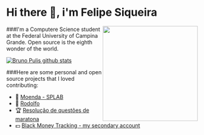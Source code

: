 # Hi there 👋, i'm Felipe Siqueira
<img style="float: right;" src="https://i.pinimg.com/originals/cf/51/ad/cf51ad748537f4ea6899ab44388ad110.gif" width="250" height="250"/>
###I'm a Computere Science student at the Federal University of Campina Grande. Open source is the eighth wonder of the world.

[![Bruno Pulis github stats](https://github-readme-stats.vercel.app/api?username=felipesqra)](https://github.com/brunopulis/github-readme-stats)


###Here are some personal and open source projects that I loved contributing:
* :wrench: [Moenda - SPLAB](https://github.com/SPLAB-UFCG/Moenda)
* :iphone: [Rodolfo](https://github.com/felipesqra/Rodolfo)
* :trophy: [Resolução de questões de maratona](https://github.com/felipesqra/Resolucao-de-questoes-de-maratona)
* :dollar: [Black Money Tracking - my secondary account](https://github.com/blackmoneytracking/blackmoneytracking.github.io)


